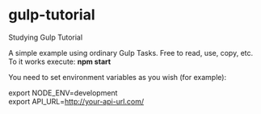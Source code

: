 # gulp-tutorial
Studying Gulp Tutorial

A simple example using ordinary Gulp Tasks. Free to read, use, copy, etc.<br/>
To it works execute: <strong>npm start</strong><br/>

You need to set environment variables as you wish (for example):

export NODE_ENV=development<br/>
export API_URL=http://your-api-url.com/<br/>
